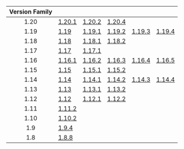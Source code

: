 | Version Family | | | | | |
|:---:|---|---|---|---|---|
| 1.20 | [1.20.1](https://github.com/BaldGang/spigot-build/releases/download/20240128/spigot-1.20.1.jar) | [1.20.2](https://github.com/BaldGang/spigot-build/releases/download/20240128/spigot-1.20.2.jar) | [1.20.4](https://github.com/BaldGang/spigot-build/releases/download/20240128/spigot-1.20.4.jar) | | |
| 1.19 | [1.19](https://github.com/BaldGang/spigot-build/releases/download/20240128/spigot-1.19.jar) | [1.19.1](https://github.com/BaldGang/spigot-build/releases/download/20240128/spigot-1.19.1.jar) | [1.19.2](https://github.com/BaldGang/spigot-build/releases/download/20240128/spigot-1.19.2.jar) | [1.19.3](https://github.com/BaldGang/spigot-build/releases/download/20240128/spigot-1.19.3.jar) | [1.19.4](https://github.com/BaldGang/spigot-build/releases/download/20240128/spigot-1.19.4.jar) |
| 1.18 | [1.18](https://github.com/BaldGang/spigot-build/releases/download/20240128/spigot-1.18.jar) | [1.18.1](https://github.com/BaldGang/spigot-build/releases/download/20240128/spigot-1.18.1.jar) | [1.18.2](https://github.com/BaldGang/spigot-build/releases/download/20240128/spigot-1.18.2.jar) | | |
| 1.17 | [1.17](https://github.com/BaldGang/spigot-build/releases/download/20240128/spigot-1.17.jar) | [1.17.1](https://github.com/BaldGang/spigot-build/releases/download/20240128/spigot-1.17.1.jar) | | | |
| 1.16 | [1.16.1](https://github.com/BaldGang/spigot-build/releases/download/20240128/spigot-1.16.1.jar) | [1.16.2](https://github.com/BaldGang/spigot-build/releases/download/20240128/spigot-1.16.2.jar) | [1.16.3](https://github.com/BaldGang/spigot-build/releases/download/20240128/spigot-1.16.3.jar) | [1.16.4](https://github.com/BaldGang/spigot-build/releases/download/20240128/spigot-1.16.4.jar) | [1.16.5](https://github.com/BaldGang/spigot-build/releases/download/20240128/spigot-1.16.5.jar) |
| 1.15 | [1.15](https://github.com/BaldGang/spigot-build/releases/download/20240128/spigot-1.15.jar) | [1.15.1](https://github.com/BaldGang/spigot-build/releases/download/20240128/spigot-1.15.1.jar) | [1.15.2](https://github.com/BaldGang/spigot-build/releases/download/20240128/spigot-1.15.2.jar) | | |
| 1.14 | [1.14](https://github.com/BaldGang/spigot-build/releases/download/20240128/spigot-1.14.jar) | [1.14.1](https://github.com/BaldGang/spigot-build/releases/download/20240128/spigot-1.14.1.jar) | [1.14.2](https://github.com/BaldGang/spigot-build/releases/download/20240128/spigot-1.14.2.jar) | [1.14.3](https://github.com/BaldGang/spigot-build/releases/download/20240128/spigot-1.14.3.jar) | [1.14.4](https://github.com/BaldGang/spigot-build/releases/download/20240128/spigot-1.14.4.jar) |
| 1.13 | [1.13](https://github.com/BaldGang/spigot-build/releases/download/20240128/spigot-1.13.jar) | [1.13.1](https://github.com/BaldGang/spigot-build/releases/download/20240128/spigot-1.13.1.jar) | [1.13.2](https://github.com/BaldGang/spigot-build/releases/download/20240128/spigot-1.13.2.jar) | | |
| 1.12 | [1.12](https://github.com/BaldGang/spigot-build/releases/download/20240128/spigot-1.12.jar) | [1.12.1](https://github.com/BaldGang/spigot-build/releases/download/20240128/spigot-1.12.1.jar) | [1.12.2](https://github.com/BaldGang/spigot-build/releases/download/20240128/spigot-1.12.2.jar) | | |
| 1.11 | [1.11.2](https://github.com/BaldGang/spigot-build/releases/download/20240128/spigot-1.11.2.jar) | | | | |
| 1.10 | [1.10.2](https://github.com/BaldGang/spigot-build/releases/download/20240128/spigot-1.10.2.jar) | | | | |
| 1.9 | [1.9.4](https://github.com/BaldGang/spigot-build/releases/download/20240128/spigot-1.9.4.jar) | | | | |
| 1.8 | [1.8.8](https://github.com/BaldGang/spigot-build/releases/download/20240128/spigot-1.8.8.jar) | | | | |
